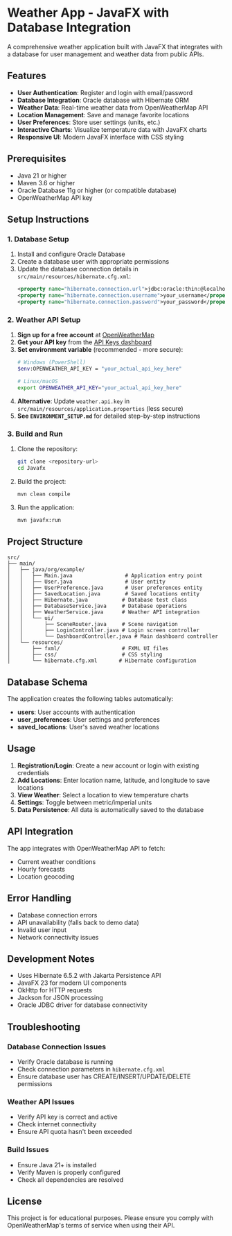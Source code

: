 # Weather App - JavaFX with Database Integration

A comprehensive weather application built with JavaFX that integrates with a database for user management and weather data from public APIs.

## Features

- **User Authentication**: Register and login with email/password
- **Database Integration**: Oracle database with Hibernate ORM
- **Weather Data**: Real-time weather data from OpenWeatherMap API
- **Location Management**: Save and manage favorite locations
- **User Preferences**: Store user settings (units, etc.)
- **Interactive Charts**: Visualize temperature data with JavaFX charts
- **Responsive UI**: Modern JavaFX interface with CSS styling

## Prerequisites

- Java 21 or higher
- Maven 3.6 or higher
- Oracle Database 11g or higher (or compatible database)
- OpenWeatherMap API key

## Setup Instructions

### 1. Database Setup

1. Install and configure Oracle Database
2. Create a database user with appropriate permissions
3. Update the database connection details in `src/main/resources/hibernate.cfg.xml`:
   ```xml
   <property name="hibernate.connection.url">jdbc:oracle:thin:@localhost:1521:xe</property>
   <property name="hibernate.connection.username">your_username</property>
   <property name="hibernate.connection.password">your_password</property>
   ```

### 2. Weather API Setup

1. **Sign up for a free account** at [OpenWeatherMap](https://openweathermap.org/api)
2. **Get your API key** from the [API Keys dashboard](https://home.openweathermap.org/api_keys)
3. **Set environment variable** (recommended - more secure):
   ```bash
   # Windows (PowerShell)
   $env:OPENWEATHER_API_KEY = "your_actual_api_key_here"
   
   # Linux/macOS
   export OPENWEATHER_API_KEY="your_actual_api_key_here"
   ```
4. **Alternative**: Update `weather.api.key` in `src/main/resources/application.properties` (less secure)
5. **See `ENVIRONMENT_SETUP.md`** for detailed step-by-step instructions

### 3. Build and Run

1. Clone the repository:
   ```bash
   git clone <repository-url>
   cd Javafx
   ```

2. Build the project:
   ```bash
   mvn clean compile
   ```

3. Run the application:
   ```bash
   mvn javafx:run
   ```

## Project Structure

```
src/
├── main/
│   ├── java/org/example/
│   │   ├── Main.java                 # Application entry point
│   │   ├── User.java                 # User entity
│   │   ├── UserPreference.java       # User preferences entity
│   │   ├── SavedLocation.java        # Saved locations entity
│   │   ├── Hibernate.java           # Database test class
│   │   ├── DatabaseService.java     # Database operations
│   │   ├── WeatherService.java      # Weather API integration
│   │   └── ui/
│   │       ├── SceneRouter.java     # Scene navigation
│   │       ├── LoginController.java # Login screen controller
│   │       └── DashboardController.java # Main dashboard controller
│   └── resources/
│       ├── fxml/                    # FXML UI files
│       ├── css/                     # CSS styling
│       └── hibernate.cfg.xml       # Hibernate configuration
```

## Database Schema

The application creates the following tables automatically:

- **users**: User accounts with authentication
- **user_preferences**: User settings and preferences
- **saved_locations**: User's saved weather locations

## Usage

1. **Registration/Login**: Create a new account or login with existing credentials
2. **Add Locations**: Enter location name, latitude, and longitude to save locations
3. **View Weather**: Select a location to view temperature charts
4. **Settings**: Toggle between metric/imperial units
5. **Data Persistence**: All data is automatically saved to the database

## API Integration

The app integrates with OpenWeatherMap API to fetch:
- Current weather conditions
- Hourly forecasts
- Location geocoding

## Error Handling

- Database connection errors
- API unavailability (falls back to demo data)
- Invalid user input
- Network connectivity issues

## Development Notes

- Uses Hibernate 6.5.2 with Jakarta Persistence API
- JavaFX 23 for modern UI components
- OkHttp for HTTP requests
- Jackson for JSON processing
- Oracle JDBC driver for database connectivity

## Troubleshooting

### Database Connection Issues
- Verify Oracle database is running
- Check connection parameters in `hibernate.cfg.xml`
- Ensure database user has CREATE/INSERT/UPDATE/DELETE permissions

### Weather API Issues
- Verify API key is correct and active
- Check internet connectivity
- Ensure API quota hasn't been exceeded

### Build Issues
- Ensure Java 21+ is installed
- Verify Maven is properly configured
- Check all dependencies are resolved

## License

This project is for educational purposes. Please ensure you comply with OpenWeatherMap's terms of service when using their API.
